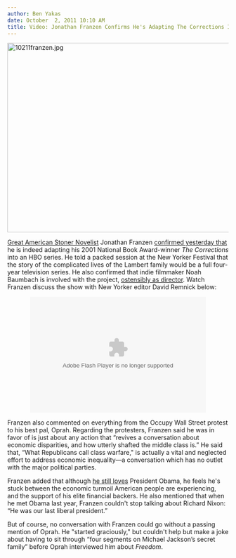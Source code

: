 ```yaml
---
author: Ben Yakas
date: October  2, 2011 10:10 AM
title: Video: Jonathan Franzen Confirms He's Adapting The Corrections Into HBO Series
---
```


<p><span class="mt-enclosure mt-enclosure-image" style="display: inline;"> <img alt="10211franzen.jpg" src="https://web.archive.org/web/20120118134702im_/http://gothamist.com/attachments/byakas/10211franzen.jpg" width="640" height="432" class="image-none"> </span></p>

<p><a href="https://web.archive.org/web/20120118134702/http://gothamist.com/2011/04/21/jonathan_franzens_nyc_weed_stash_re.php">Great American Stoner Novelist</a> Jonathan Franzen <a href="https://web.archive.org/web/20120118134702/http://www.thenation.com/blog/163745/jonathan-franzen-occupy-wall-street-obama-nixon-hbo-corrections-series-and-yes-oprah">confirmed yesterday that</a> he is indeed adapting his 2001 National Book Award-winner <em>The Corrections</em> into an HBO series. He told a packed session at the New Yorker Festival that the story of the complicated lives of the Lambert family would be a full four-year television series. He also confirmed that indie filmmaker Noah Baumbach is involved with the project, <a href="https://web.archive.org/web/20120118134702/http://gothamist.com/2011/09/02/is_noah_baumbach_adapating_the_corr.php">ostensibly as director</a>. Watch Franzen discuss the show with New Yorker editor David Remnick below:</p>

<div style="text-align: center;"><object classid="clsid:d27cdb6e-ae6d-11cf-96b8-444553540000" codebase="https://web.archive.org/web/20120118134702oe_/http://download.macromedia.com/pub/shockwave/cabs/flash/swflash.cab#version=9,0,0,0" width="400" height="264"><param name="flashvars" value="webhost=fora.tv&amp;clipid=12107&amp;cliptype=highlight"><param name="allowScriptAccess" value="always"><param name="allowFullScreen" value="true"><param name="movie" value="http://fora.tv/embedded_player"><embed flashvars="webhost=fora.tv&amp;clipid=12107&amp;cliptype=highlight" src="https://web.archive.org/web/20120118134702oe_/http://fora.tv/embedded_player" width="400" height="264" allowscriptaccess="always" allowfullscreen="true" type="application/x-shockwave-flash" pluginspage="http://www.macromedia.com/go/getflashplayer"></object></div>

<p>Franzen also commented on everything from the Occupy Wall Street protest to his best pal, Oprah. Regarding the protesters, Franzen said he was in favor of is just about any action that &#x201C;revives a conversation about economic disparities, and how utterly shafted the middle class is.&#x201D; He said that, &#x201C;What Republicans call class warfare,&quot; is actually a vital and neglected effort to address economic inequality&#x2014;a conversation which has no outlet with the major political parties.</p>

<p>Franzen added that although <a href="https://web.archive.org/web/20120118134702/http://gothamist.com/2010/08/24/obama_mocks_plebs_with_advanced_cop.php">he still loves</a> President Obama, he feels he&apos;s stuck between the economic turmoil American people are experiencing, and the support of his elite financial backers. He also mentioned that when he met Obama last year, Franzen couldn&apos;t stop talking about Richard Nixon: &#x201C;He was our last liberal president.&#x201D;</p>

<p>But of course, no conversation with Franzen could go without a passing mention of Oprah. He &quot;started graciously,&quot; but couldn&apos;t help but make a joke about having to sit through &#x201C;four segments on Michael Jackson&#x2019;s secret family&#x201D; before Oprah interviewed him about <em>Freedom</em>.</p>